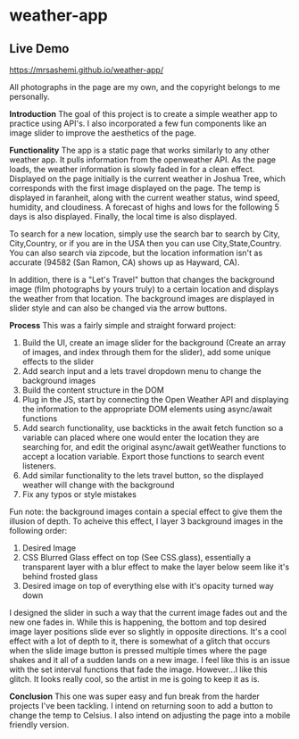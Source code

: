 # weather-app

## Live Demo
https://mrsashemi.github.io/weather-app/

All photographs in the page are my own, and the copyright belongs to me personally. 

**Introduction**
The goal of this project is to create a simple weather app to practice using API's. I also incorporated a few fun components like an image slider to improve the aesthetics of the page. 

**Functionality**
The app is a static page that works similarly to any other weather app. It pulls information from the openweather API. As the page loads, the weather information is slowly faded in for a clean effect. Displayed on the page initially is the current weather in Joshua Tree, which corresponds with the first image displayed on the page. The temp is displayed in faranheit, along with the current weather status, wind speed, humidity, and cloudiness. A forecast of highs and lows for the following 5 days is also displayed. Finally, the local time is also displayed. 

To search for a new location, simply use the search bar to search by City, City,Country, or if you are in the USA then you can use City,State,Country. You can also search via zipcode, but the location information isn't as accurate (94582 (San Ramon, CA) shows up as Hayward, CA). 

In addition, there is a "Let's Travel" button that changes the background image (film photographs by yours truly) to a certain location and displays the weather from that location. The background images are displayed in slider style and can also be changed via the arrow buttons. 

**Process**
This was a fairly simple and straight forward project:

1) Build the UI, create an image slider for the background (Create an array of images, and index through them for the slider), add some unique effects to the slider
2) Add search input and a lets travel dropdown menu to change the background images
3) Build the content structure in the DOM
4) Plug in the JS, start by connecting the Open Weather API and displaying the information to the appropriate DOM elements using async/await functions
5) Add search functionality, use backticks in the await fetch function so a variable can placed where one would enter the location they are searching for, and edit the original async/await getWeather functions to accept a location variable. Export those functions to search event listeners.
6) Add similar functionality to the lets travel button, so the displayed weather will change with the background
7) Fix any typos or style mistakes

Fun note: the background images contain a special effect to give them the illusion of depth. To acheive this effect, I layer 3 background images in the following order:

1) Desired Image
2) CSS Blurred Glass effect on top (See CSS.glass), essentially a transparent layer with a blur effect to make the layer below seem like it's behind frosted glass
3) Desired image on top of everything else with it's opacity turned way down

I designed the slider in such a way that the current image fades out and the new one fades in. While this is happening, the bottom and top desired image layer positions slide ever so slightly in opposite directions. It's a cool effect with a lot of depth to it, there is somewhat of a glitch that occurs when the slide image button is pressed multiple times where the page shakes and it all of a sudden lands on a new image. I feel like this is an issue with the set interval functions that fade the image. However...I like this glitch. It looks really cool, so the artist in me is going to keep it as is. 

**Conclusion**
This one was super easy and fun break from the harder projects I've been tackling. I intend on returning soon to add a button to change the temp to Celsius. I also intend on adjusting the page into a mobile friendly version. 